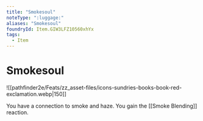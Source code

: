 ```yaml
---
title: "Smokesoul"
noteType: ":luggage:"
aliases: "Smokesoul"
foundryId: Item.GIW3LFZ10560xhYx
tags:
  - Item
---
```


# Smokesoul
![[pathfinder2e/Feats/zz_asset-files/icons-sundries-books-book-red-exclamation.webp|150]]

You have a connection to smoke and haze. You gain the [[Smoke Blending]] reaction.
